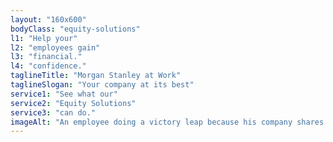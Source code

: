 ```yaml
---
layout: "160x600"
bodyClass: "equity-solutions"
l1: "Help your"
l2: "employees gain"
l3: "financial."
l4: "confidence."
taglineTitle: "Morgan Stanley at Work"
taglineSlogan: "Your company at its best"
service1: "See what our"
service2: "Equity Solutions"
service3: "can do."
imageAlt: "An employee doing a victory leap because his company shares just vested while coworkers cheer him on."
---
```

